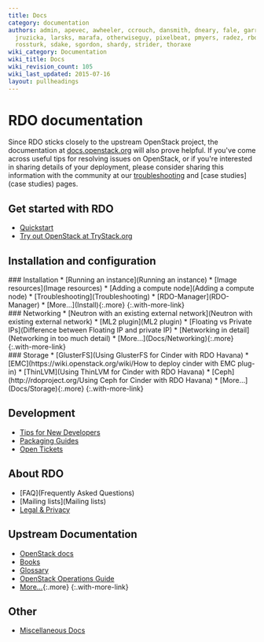 ```yaml
---
title: Docs
category: documentation
authors: admin, apevec, awheeler, ccrouch, dansmith, dneary, fale, garrett, jlibosva,
  jruzicka, larsks, marafa, otherwiseguy, pixelbeat, pmyers, radez, rbowen, rkukura,
  rossturk, sdake, sgordon, shardy, strider, thoraxe
wiki_category: Documentation
wiki_title: Docs
wiki_revision_count: 105
wiki_last_updated: 2015-07-16
layout: pullheadings
---
```


# RDO documentation

Since RDO sticks closely to the upstream OpenStack project, the documentation at [docs.openstack.org](http://docs.openstack.org) will also prove helpful. If you've come across useful tips for resolving issues on OpenStack, or if you're interested in sharing details of your deployment, please consider sharing this information with the community at our [troubleshooting](troubleshooting) and [case studies](case studies) pages.

## Get started with RDO

* [Quickstart](Quickstart)
* [Try out OpenStack at TryStack.org](http://trystack.org/)

## Installation and configuration

<div class="splits">

<div class="split-third with-more">
### Installation
* [Running an instance](Running an instance)
* [Image resources](Image resources)
* [Adding a compute node](Adding a compute node)
* [Troubleshooting](Troubleshooting)
* [RDO-Manager](RDO-Manager)
* [More&hellip;](Install){:.more}
{:.with-more-link}
</div>

<div class="split-third with-more">
### Networking
* [Neutron with an existing external network](Neutron with existing external network)
* [ML2 plugin](ML2 plugin)
* [Floating vs Private IPs](Difference between Floating IP and private IP)
* [Networking in detail](Networking in too much detail)
* [More&hellip;](Docs/Networking){:.more}
{:.with-more-link}
</div>

<div class="split-third">
### Storage
* [GlusterFS](Using GlusterFS for Cinder with RDO Havana)
* [EMC](https://wiki.openstack.org/wiki/How to deploy cinder with EMC plug-in)
* [ThinLVM](Using ThinLVM for Cinder with RDO Havana)
* [Ceph](http://rdoproject.org/Using Ceph for Cinder with RDO Havana)
* [More&hellip;](Docs/Storage){:.more}
{:.with-more-link}
</div>

</div>

## Development

* [Tips for New Developers](DeveloperTips)
* [Packaging Guides](https://rdoproject.org/packaging/index.html)
* [Open
  Tickets](https://bugzilla.redhat.com/buglist.cgi?product=RDO&query_format=advanced&bug_status=NEW&bug_status=ASSIGNED)

## About RDO

* [FAQ](Frequently Asked Questions)
* [Mailing lists](Mailing lists)
* [Legal & Privacy](Legal)

## Upstream Documentation

* [OpenStack docs](http://docs.openstack.org/)
* [Books](http://rdoproject.org/Books)
* [Glossary](http://docs.openstack.org/glossary/content/glossary.html)
* [OpenStack Operations Guide](http://docs.openstack.org/trunk/openstack-ops/content/index.html)
* [More&hellip;](/documentation/upstream-docs){:.more}
{:.with-more-link}

## Other

* [Miscellaneous Docs](Docs/Misc)

